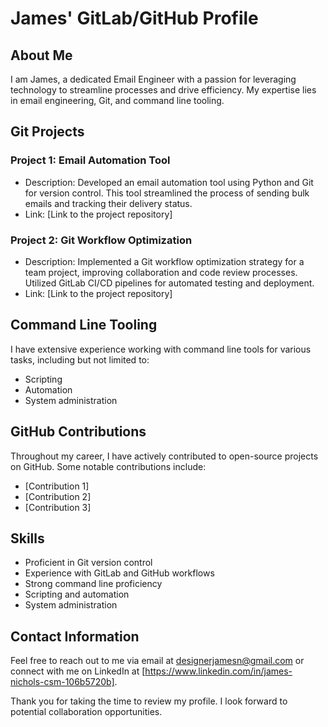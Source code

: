 # James' GitLab/GitHub Profile

## About Me
I am James, a dedicated Email Engineer with a passion for leveraging technology to streamline processes and drive efficiency. My expertise lies in email engineering, Git, and command line tooling.

## Git Projects
### Project 1: Email Automation Tool
- Description: Developed an email automation tool using Python and Git for version control. This tool streamlined the process of sending bulk emails and tracking their delivery status.
- Link: [Link to the project repository]

### Project 2: Git Workflow Optimization
- Description: Implemented a Git workflow optimization strategy for a team project, improving collaboration and code review processes. Utilized GitLab CI/CD pipelines for automated testing and deployment.
- Link: [Link to the project repository]

## Command Line Tooling
I have extensive experience working with command line tools for various tasks, including but not limited to:
- Scripting
- Automation
- System administration

## GitHub Contributions
Throughout my career, I have actively contributed to open-source projects on GitHub. Some notable contributions include:
- [Contribution 1]
- [Contribution 2]
- [Contribution 3]

## Skills
- Proficient in Git version control
- Experience with GitLab and GitHub workflows
- Strong command line proficiency
- Scripting and automation
- System administration

## Contact Information
Feel free to reach out to me via email at designerjamesn@gmail.com or connect with me on LinkedIn at [https://www.linkedin.com/in/james-nichols-csm-106b5720b].

Thank you for taking the time to review my profile. I look forward to potential collaboration opportunities.
